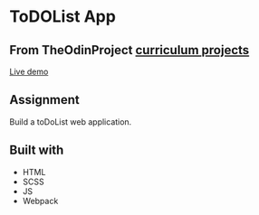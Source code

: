 # ToDOList App

## From TheOdinProject [curriculum projects](https://www.theodinproject.com/courses/javascript/lessons/todo-list)
[Live demo](https://albibox.github.io/toDo/)

## Assignment
Build a toDoList web application.

## Built with
- HTML
- SCSS
- JS
- Webpack